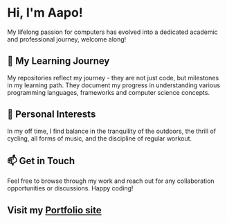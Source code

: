 # Hi, I'm Aapo! 

My lifelong passion for computers has evolved into a dedicated academic and professional journey, welcome along! 

## 🌇 My Learning Journey

My repositories reflect my journey - they are not just code, but milestones in my learning path. They document my progress in understanding various programming languages, frameworks and computer science concepts.

## 🌲 Personal Interests

In my off time, I find balance in the tranquility of the outdoors, the thrill of cycling, all forms of music, and the discipline of regular workout.

## 📫 Get in Touch

Feel free to browse through my work and reach out for any collaboration opportunities or discussions. Happy coding!

## Visit my [Portfolio site](https://aamik.github.io)

